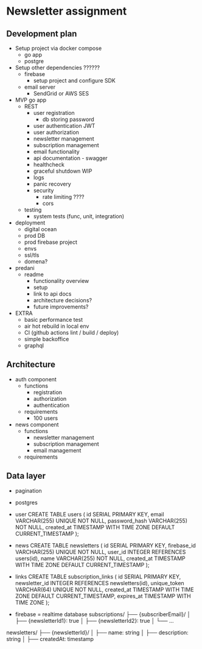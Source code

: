 # Newsletter assignment

## Development plan
- Setup project via docker compose
  - go app
  - postgre
- Setup other dependencies ??????
  - firebase 
    - setup project and configure SDK
  - email server
    - SendGrid or AWS SES
- MVP go app
  - REST
    - user registration
      - db storing password
    - user authentication JWT
    - user authorization
    - newsletter management
    - subscription management
    - email functionality
    - api documentation - swagger
    - healthcheck
    - graceful shutdown WIP
    - logs
    - panic recovery
    - security
      - rate limiting ????
      - cors
  - testing
    - system tests (func, unit, integration)
- deployment
  - digital ocean
  - prod DB
  - prod firebase project
  - envs
  - ssl/tls
  - domena?
- predani
  - readme
    - functionality overview
    - setup 
    - link to api docs
    - architecture decisions?
    - future improvements?
- EXTRA
  - basic performance test
  - air hot rebuild in local env
  - CI (github actions lint / build / deploy)
  - simple backoffice
  - graphql

## Architecture
- auth component
  - functions
    - registration
    - authorization
    - authentication
  - requirements
    - 100 users
- news component
  - functions
    - newsletter management
    - subscription management
    - email management
  - requirements

## Data layer
- pagination
- postgres
- user
CREATE TABLE users (
id SERIAL PRIMARY KEY,
email VARCHAR(255) UNIQUE NOT NULL,
password_hash VARCHAR(255) NOT NULL,
created_at TIMESTAMP WITH TIME ZONE DEFAULT CURRENT_TIMESTAMP
);
- news
CREATE TABLE newsletters (
id SERIAL PRIMARY KEY,
firebase_id VARCHAR(255) UNIQUE NOT NULL,
user_id INTEGER REFERENCES users(id),
name VARCHAR(255) NOT NULL,
created_at TIMESTAMP WITH TIME ZONE DEFAULT CURRENT_TIMESTAMP
);
- links
  CREATE TABLE subscription_links (
  id SERIAL PRIMARY KEY,
  newsletter_id INTEGER REFERENCES newsletters(id),
  unique_token VARCHAR(64) UNIQUE NOT NULL,
  created_at TIMESTAMP WITH TIME ZONE DEFAULT CURRENT_TIMESTAMP,
  expires_at TIMESTAMP WITH TIME ZONE
  );


- firebase = realtime database
subscriptions/
├── {subscriberEmail}/
│   ├── {newsletterId1}: true
│   ├── {newsletterId2}: true
│   └── ...

newsletters/
├── {newsletterId}/
│   ├── name: string
│   ├── description: string
│   ├── createdAt: timestamp
